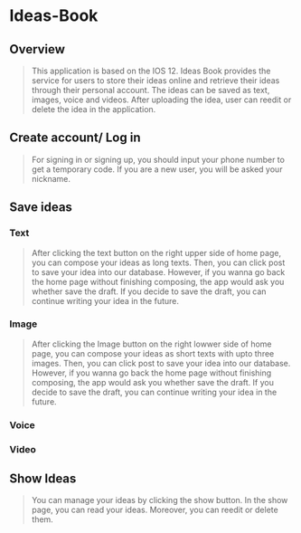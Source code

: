 # Ideas-Book
## Overview
>This application is based on the IOS 12. Ideas Book provides the service for users to store their ideas online and retrieve their ideas through their personal account. The ideas can be saved as text, images, voice and videos. After uploading the idea, user can reedit or delete the idea in the application. 
## Create account/ Log in
>For signing in or signing up, you should input your phone number to get a temporary code. If you are a new user, you will be asked your nickname. 
## Save ideas
### Text
>After clicking the text button on the right upper side of home page, you can compose your ideas as long texts. Then, you can click post to save your idea into our database. However, if you wanna go back the home page without finishing composing, the app would ask you whether save the draft. If you decide to save the draft, you can continue writing your idea in the future.
### Image
>After clicking the Image button on the right lowwer side of home page, you can compose your ideas as short texts with upto three images. Then, you can click post to save your idea into our database. However, if you wanna go back the home page without finishing composing, the app would ask you whether save the draft. If you decide to save the draft, you can continue writing your idea in the future.
### Voice
### Video
## Show Ideas
>You can manage your ideas by clicking the show button. In the show page, you can read your ideas. Moreover, you can reedit or delete them.

